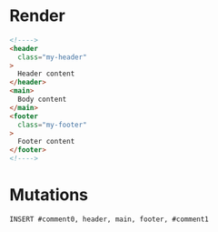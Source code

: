 # Render
```html
<!---->
<header
  class="my-header"
>
  Header content
</header>
<main>
  Body content
</main>
<footer
  class="my-footer"
>
  Footer content
</footer>
<!---->
```

# Mutations
```
INSERT #comment0, header, main, footer, #comment1
```